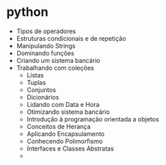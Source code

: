# python

- Tipos de operadores
- Estruturas condicionais e de repetição
- Manipulando Strings
- Dominando funções
- Criando um sistema bancário
- Trabalhando com coleções
  - Listas
  - Tuplas
  - Conjuntos
  - Dicionários
  - Lidando com Data e Hora
  - Otimizando sistema bancário
  - Introdução à programação orientada a objetos
  - Conceitos de Herança
  - Aplicando Encapsulamento
  - Conhecendo Polimorfismo
  - Interfaces e Classes Abstratas
  - 

